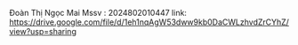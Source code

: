 Đoàn Thị Ngọc Mai
Mssv : 2024802010447
link: https://drive.google.com/file/d/1eh1nqAgW53dww9kb0DaCWLzhvdZrCYhZ/view?usp=sharing  
